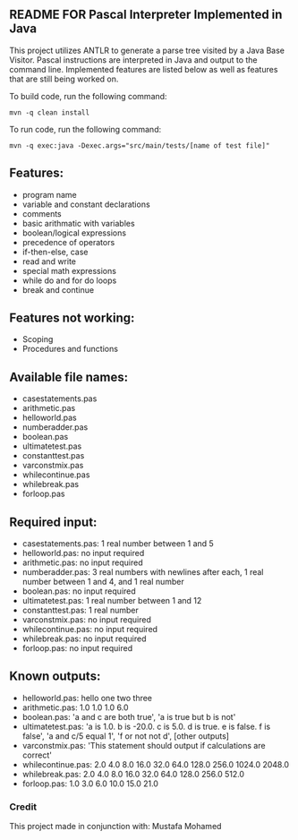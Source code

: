 ## README FOR Pascal Interpreter Implemented in Java

This project utilizes ANTLR to generate a parse tree visited by a Java Base Visitor.
Pascal instructions are interpreted in Java and output to the command line.
Implemented features are listed below as well as features that are still being worked on.

To build code, run the following command:
```
mvn -q clean install
```
To run code, run the following command:
```
mvn -q exec:java -Dexec.args="src/main/tests/[name of test file]"
```

## Features:
- program name
- variable and constant declarations
- comments
- basic arithmatic with variables
- boolean/logical expressions
- precedence of operators
- if-then-else, case
- read and write
- special math expressions
- while do and for do loops
- break and continue

## Features not working:
- Scoping
- Procedures and functions 

## Available file names:
- casestatements.pas
- arithmetic.pas
- helloworld.pas
- numberadder.pas
- boolean.pas
- ultimatetest.pas
- constanttest.pas
- varconstmix.pas
- whilecontinue.pas
- whilebreak.pas
- forloop.pas

## Required input:
- casestatements.pas: 1 real number between 1 and 5
- helloworld.pas: no input required
- arithmetic.pas: no input required
- numberadder.pas: 3 real numbers with newlines after each, 1 real number between 1 and 4, and 1 real number
- boolean.pas: no input required
- ultimatetest.pas: 1 real number between 1 and 12
- constanttest.pas: 1 real number
- varconstmix.pas: no input required
- whilecontinue.pas: no input required
- whilebreak.pas: no input required
- forloop.pas: no input required

## Known outputs:
- helloworld.pas: hello one two three
- arithmetic.pas: 1.0 1.0 1.0 6.0
- boolean.pas: 'a and c are both true', 'a is true but b is not'
- ultimatetest.pas: 'a is 1.0. b is -20.0. c is 5.0. d is true. e is false. f is false', 'a and c/5 equal 1', 'f or not not d', [other outputs]
- varconstmix.pas: 'This statement should output if calculations are correct'
- whilecontinue.pas: 2.0
                 4.0
                 8.0
                 16.0
                 32.0
                 64.0
                 128.0
                 256.0
                 1024.0
                 2048.0
- whilebreak.pas: 2.0
                  4.0
                  8.0
                  16.0
                  32.0
                  64.0
                  128.0
                  256.0
                  512.0
- forloop.pas: 1.0
               3.0
               6.0
               10.0
               15.0
               21.0

### Credit
This project made in conjunction with: Mustafa Mohamed
